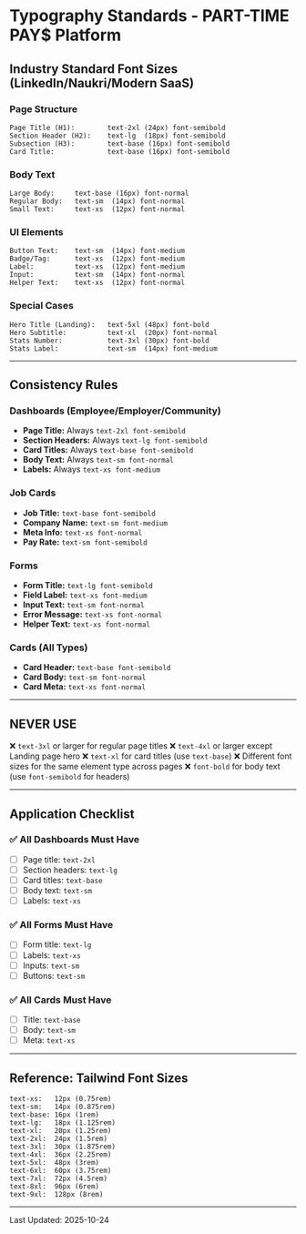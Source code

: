 # Typography Standards - PART-TIME PAY$ Platform

## Industry Standard Font Sizes (LinkedIn/Naukri/Modern SaaS)

### Page Structure
```
Page Title (H1):        text-2xl (24px) font-semibold
Section Header (H2):    text-lg  (18px) font-semibold
Subsection (H3):        text-base (16px) font-semibold
Card Title:             text-base (16px) font-semibold
```

### Body Text
```
Large Body:     text-base (16px) font-normal
Regular Body:   text-sm  (14px) font-normal
Small Text:     text-xs  (12px) font-normal
```

### UI Elements
```
Button Text:    text-sm  (14px) font-medium
Badge/Tag:      text-xs  (12px) font-medium
Label:          text-xs  (12px) font-medium
Input:          text-sm  (14px) font-normal
Helper Text:    text-xs  (12px) font-normal
```

### Special Cases
```
Hero Title (Landing):   text-5xl (48px) font-bold
Hero Subtitle:          text-xl  (20px) font-normal
Stats Number:           text-3xl (30px) font-bold
Stats Label:            text-sm  (14px) font-medium
```

---

## Consistency Rules

### Dashboards (Employee/Employer/Community)
- **Page Title:** Always `text-2xl font-semibold`
- **Section Headers:** Always `text-lg font-semibold`
- **Card Titles:** Always `text-base font-semibold`
- **Body Text:** Always `text-sm font-normal`
- **Labels:** Always `text-xs font-medium`

### Job Cards
- **Job Title:** `text-base font-semibold`
- **Company Name:** `text-sm font-medium`
- **Meta Info:** `text-xs font-normal`
- **Pay Rate:** `text-sm font-semibold`

### Forms
- **Form Title:** `text-lg font-semibold`
- **Field Label:** `text-xs font-medium`
- **Input Text:** `text-sm font-normal`
- **Error Message:** `text-xs font-normal`
- **Helper Text:** `text-xs font-normal`

### Cards (All Types)
- **Card Header:** `text-base font-semibold`
- **Card Body:** `text-sm font-normal`
- **Card Meta:** `text-xs font-normal`

---

## NEVER USE

❌ `text-3xl` or larger for regular page titles
❌ `text-4xl` or larger except Landing page hero
❌ `text-xl` for card titles (use `text-base`)
❌ Different font sizes for the same element type across pages
❌ `font-bold` for body text (use `font-semibold` for headers)

---

## Application Checklist

### ✅ All Dashboards Must Have
- [ ] Page title: `text-2xl`
- [ ] Section headers: `text-lg`
- [ ] Card titles: `text-base`
- [ ] Body text: `text-sm`
- [ ] Labels: `text-xs`

### ✅ All Forms Must Have
- [ ] Form title: `text-lg`
- [ ] Labels: `text-xs`
- [ ] Inputs: `text-sm`
- [ ] Buttons: `text-sm`

### ✅ All Cards Must Have
- [ ] Title: `text-base`
- [ ] Body: `text-sm`
- [ ] Meta: `text-xs`

---

## Reference: Tailwind Font Sizes

```
text-xs:   12px (0.75rem)
text-sm:   14px (0.875rem)
text-base: 16px (1rem)
text-lg:   18px (1.125rem)
text-xl:   20px (1.25rem)
text-2xl:  24px (1.5rem)
text-3xl:  30px (1.875rem)
text-4xl:  36px (2.25rem)
text-5xl:  48px (3rem)
text-6xl:  60px (3.75rem)
text-7xl:  72px (4.5rem)
text-8xl:  96px (6rem)
text-9xl:  128px (8rem)
```

---

Last Updated: 2025-10-24

